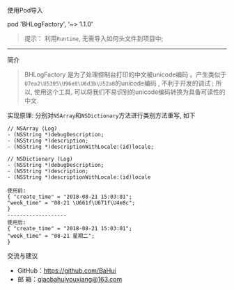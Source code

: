 使用Pod导入

pod 'BHLogFactory', '~> 1.1.0'

> 提示： 利用`Runtime`, 无需导入如何头文件到项目中;

-------------------

简介

>  BHLogFactory 是为了处理控制台打印的中文被unicode编码 。产生类似于 `U7ea2\U5305\U96e8\U6d3b\U52a8`的unicode编码 , 不利于开发的调试 ;  所以, 使用这个工具, 可以将我们不易识别的unicode编码转换为具备可读性的中文.
>  

实现原理: 分别对`NSArray`和`NSDictionary`方法进行类别方法重写,  如下
```
// NSArray (Log)
- (NSString *)debugDescription;
- (NSString *)description;
- (NSString *)descriptionWithLocale:(id)locale;

// NSDictionary (Log)
- (NSString *)debugDescription;
- (NSString *)description;
- (NSString *)descriptionWithLocale:(id)locale
```

```
使用前:
{ "create_time" = "2018-08-21 15:03:01";
"week_time" = "08-21 \U661f\U671f\U4e8c";
}
-------------------
使用后:
{ "create_time" = "2018-08-21 15:03:01";
"week_time" = "08-21 星期二";
}
```

交流与建议
- GitHub：<https://github.com/BaHui>
- 邮  箱：<qiaobahuiyouxiang@163.com>


